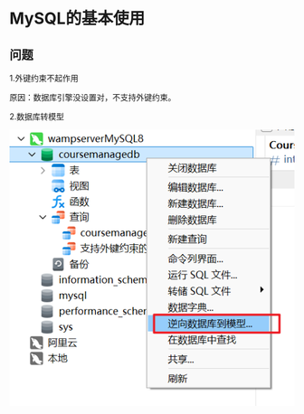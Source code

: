 # MySQL的基本使用

## 问题

1.外键约束不起作用

原因：数据库引擎没设置对，不支持外键约束。

2.数据库转模型

![1731230815183](image/MySQL的基本使用/1731230815183.png)
